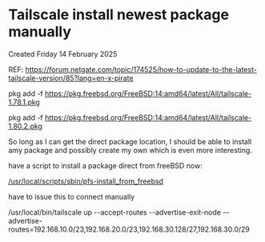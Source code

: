 # Tailscale install newest package manually
Created Friday 14 February 2025

REF: <https://forum.netgate.com/topic/174525/how-to-update-to-the-latest-tailscale-version/85?lang=en-x-pirate>

pkg add -f <https://pkg.freebsd.org/FreeBSD:14:amd64/latest/All/tailscale-1.78.1.pkg>

pkg add -f <https://pkg.freebsd.org/FreeBSD:14:amd64/latest/All/tailscale-1.80.2.pkg>

So long as I can get the direct package location, I should be able to install amy package and possibly create my own which is even more interesting.

have a script to install a package direct from freeBSD now:

[/usr/local/scripts/sbin/pfs-install_from_freebsd](file:///usr/local/scripts/sbin/pfs-install_from_freebsd)

have to issue this to connect manually

/usr/local/bin/tailscale up --accept-routes --advertise-exit-node --advertise-routes=192.168.10.0/23,192.168.20.0/23,192.168.30.128/27,192.168.30.0/29

